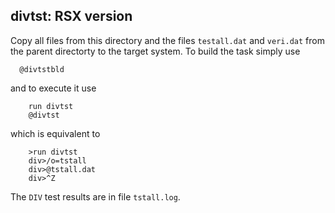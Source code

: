 ## divtst: RSX version

Copy all files from this directory and the files `testall.dat` and `veri.dat`
from the parent directorty to the target system. To build the task simply use
```
  @divtstbld
```
and to execute it use
```
    run divtst
    @divtst
```
which is equivalent to
```
    >run divtst
    div>/o=tstall
    div>@tstall.dat
    div>^Z
```
The `DIV` test results are in file `tstall.log`.
